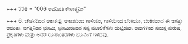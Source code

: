 +++
title = "006 ಅವನಿಪತಿ ಕೇಳಾತ್ಮನಿಂ"

+++
6. ಚೇತನದಿಂದ ಆಕಾಶವು, ಆಕಾಶದಿಂದ ಗಾಳಿಯು, ಗಾಳಿಯಿಂದ ಬೆಂಕಿಯು, ಬೆಂಕಿಯಿಂದ ಈ ಜಗತ್ತು ಆಯಿತು. ಜಗತ್ತಿನಿಂದ ಭೂಮಿ, ಭೂಮಿಯಿಂದ ಸಸ್ಯ ಮೂಲಿಕೆಗಳು ಹುಟ್ಟಿದವು. ಅವುಗಳಿಂದ ಸಮಸ್ತ ಪುರುಷ, ಪ್ರಕೃತಿಗಳು ಮತ್ತು ಅದರ ರೂಪಾಂತರಗಳು ಭೂಮಿಗೆ ಇಳಿದವು.